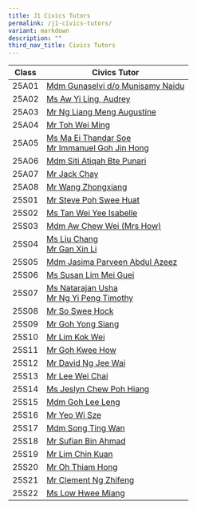 ```yaml
---
title: J1 Civics Tutors
permalink: /j1-civics-tutors/
variant: markdown
description: ""
third_nav_title: Civics Tutors
---
```

| Class | Civics Tutor | 
| -------- | -------- | 
25A01 | <a href="mailto: gunaselvi_munisamy_naidu@moe.edu.sg">Mdm Gunaselvi d/o Munisamy Naidu</a>  
25A02 | <a href="mailto: aw_yi_ling_audrey@moe.edu.sg">Ms Aw Yi Ling, Audrey</a> 
25A03 | <a href="mailto: ng_liang_meng_augustine@moe.edu.sg">Mr Ng Liang Meng Augustine</a> 
25A04 | <a href="mailto: toh_wei_ming@moe.edu.sg">Mr Toh Wei Ming</a> 
25A05 | <a href="mailto: ma_ei_thandar_soe@moe.edu.sg">Ms Ma Ei Thandar Soe</a><br><a href="mailto: immanuel_goh_jin_hong@moe.edu.sg">Mr Immanuel Goh Jin Hong</a> 
25A06 | <a href="mailto: siti_atiqah_punari@moe.edu.sg">Mdm Siti Atiqah Bte Punari</a>
25A07 | <a href="mailto: chay_chun_ho@moe.edu.sg">Mr Jack Chay</a> 
25A08 | <a href="mailto: wang_zhongxiang@moe.edu.sg">Mr Wang Zhongxiang</a> 
25S01 | <a href="mailto: poh_swee_huat@moe.edu.sg">Mr Steve Poh Swee Huat</a> 
25S02 | <a href="mailto: tan_wei_yee_isabelle@moe.edu.sg">Ms Tan Wei Yee Isabelle</a> 
25S03 | <a href="mailto: aw_chew_wei@moe.edu.sg">Mdm Aw Chew Wei (Mrs How)</a>
25S04 | <a href="mailto: liu_chang_c@moe.edu.sg">Ms Liu Chang</a><br><a href="mailto: gan_xin_li@moe.edu.sg">Mr Gan Xin Li</a>
25S05 | <a href="mailto: jasima_parveen_abdul_azeez@moe.edu.sg">Mdm Jasima Parveen Abdul Azeez</a>
25S06 | <a href="mailto: lim_mei_guei@moe.edu.sg">Ms Susan Lim Mei Guei</a>
25S07 | <a href="mailto: natarajan_usha@moe.edu.sg">Ms Natarajan Usha</a><br><a href="mailto: ng_yi_peng_timothy@moe.edu.sg">Mr Ng Yi Peng Timothy</a>
25S08 | <a href="mailto: so_swee_hock@moe.edu.sg">Mr So Swee Hock</a>
25S09 | <a href="mailto: goh_yong_siang@moe.edu.sg">Mr Goh Yong Siang</a>
25S10 | <a href="mailto: lim_kok_wei@moe.edu.sg">Mr Lim Kok Wei</a>
25S11 | <a href="mailto: goh_kwee_how@moe.edu.sg">Mr Goh Kwee How</a>
25S12 | <a href="mailto: ng_jee_wai_david@moe.edu.sg">Mr David Ng Jee Wai</a>
25S13 | <a href="mailto: lee_wei_chai@moe.edu.sg">Mr Lee Wei Chai</a>
25S14 | <a href="mailto: chew_poh_hiang@moe.edu.sg">Ms Jeslyn Chew Poh Hiang</a>
25S15 | <a href="mailto: goh_lee_leng@moe.edu.sg">Mdm Goh Lee Leng</a>
25S16 | <a href="mailto: yeo_wi_sze@moe.edu.sg">Mr Yeo Wi Sze</a>
25S17 | <a href="mailto: song_ting_wan@moe.edu.sg">Mdm Song Ting Wan</a>
25S18 | <a href="mailto: sufian_ahmad@moe.edu.sg">Mr Sufian Bin Ahmad</a>
25S19 | <a href="mailto: lim_chin_kuan@moe.edu.sg">Mr Lim Chin Kuan</a>
25S20 | <a href="mailto: oh_thiam_hong@moe.edu.sg">Mr Oh Thiam Hong</a>
25S21 | <a href="mailto: ng_zhifeng_clement@moe.edu.sg">Mr Clement Ng Zhifeng</a>
25S22 | <a href="mailto: low_hwee_miang@moe.edu.sg">Ms Low Hwee Miang</a>